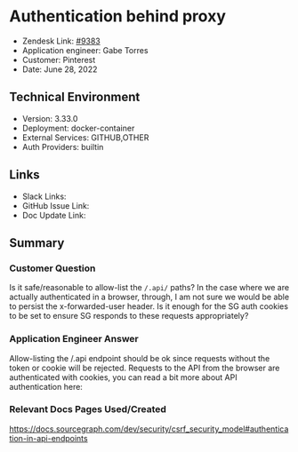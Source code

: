 
# Authentication behind proxy <!-- Ticket Title  Hint: include keywords to make it searchable -->

- Zendesk Link: [#9383](https://sourcegraph.zendesk.com/agent/tickets/9383)
- Application engineer: Gabe Torres
- Customer: Pinterest <!-- Redact if this contains personally identifying information -->
- Date: June 28, 2022

<!-- Data populated from integration, speak to Ben Gordon or Michael Bali if not working -->
<!-- During Internal team trial, fill missing data manually (we are waiting for all data to sync) -->

## Technical Environment
- Version: 3.33.0​
- Deployment: docker-container
- External Services: GITHUB,OTHER
- Auth Providers: builtin


## Links
<!-- Data for application engineer manual entry -->
- Slack Links:
- GitHub Issue Link:
- Doc Update Link:

## Summary
### Customer Question
Is it safe/reasonable to allow-list the
`/.api/` paths? In the
case where we are actually authenticated in a browser, through, I am
not sure we would be able to persist the x-forwarded-user header. Is
it enough for the SG auth cookies to be set to ensure SG responds to
these requests appropriately?

### Application Engineer Answer
Allow-listing the /.api endpoint should be ok since requests without the token or cookie will be rejected. Requests to the API from the browser are authenticated with cookies, you can read a bit more about API authentication here:

### Relevant Docs Pages Used/Created
https://docs.sourcegraph.com/dev/security/csrf_security_model#authentication-in-api-endpoints  

<!-- Once complete, upload a copy to https://github.com/sourcegraph/support-tools-internal/tree/main/resolved-tickets as a .md file -->
<!-- Name the file 9383.md -->
